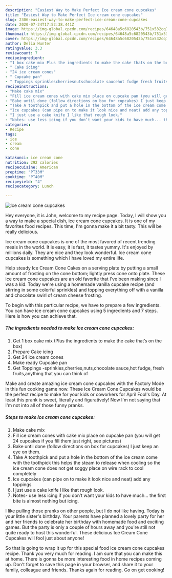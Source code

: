 ```yaml
---
description: "Easiest Way to Make Perfect Ice cream cone cupcakes"
title: "Easiest Way to Make Perfect Ice cream cone cupcakes"
slug: 2306-easiest-way-to-make-perfect-ice-cream-cone-cupcakes
date: 2020-07-24T17:52:38.441Z
image: https://img-global.cpcdn.com/recipes/64648a5c6820543b/751x532cq70/ice-cream-cone-cupcakes-recipe-main-photo.jpg
thumbnail: https://img-global.cpcdn.com/recipes/64648a5c6820543b/751x532cq70/ice-cream-cone-cupcakes-recipe-main-photo.jpg
cover: https://img-global.cpcdn.com/recipes/64648a5c6820543b/751x532cq70/ice-cream-cone-cupcakes-recipe-main-photo.jpg
author: Delia Hunter
ratingvalue: 3.3
reviewcount: 7
recipeingredient:
- "1 box cake mix Plus the ingredients to make the cake thats on the box"
- " Cake icing"
- "24 ice cream cones"
- " Cupcake pan"
- " Toppings sprinklescherriesnutschocolate saucehot fudge fresh fruitsanything that you can think of"
recipeinstructions:
- "Make cake mix"
- "Fill ice cream cones with cake mix place on cupcake pan (you will get 24 cupcakes if you fill them just right, see pictures)"
- "Bake until done (follow directions on box for cupcakes) I just keep an eye on them."
- "Take A toothpick and put a hole in the bottom of the ice cream come with the toothpick this helps the steam to release when cooling so the ice cream cone does not get soggy place on wire rack to cool completely"
- "Ice cupcakes (can pipe on to make it look nice and neat) add any toppings"
- "I just use a cake knife I like that rough look."
- "Notes- use less icing if you don’t want your kids to have much... the first bite is almost nothing but icing."
categories:
- Recipe
tags:
- ice
- cream
- cone

katakunci: ice cream cone 
nutrition: 292 calories
recipecuisine: American
preptime: "PT33M"
cooktime: "PT40M"
recipeyield: "4"
recipecategory: Lunch

---
```



![Ice cream cone cupcakes](https://img-global.cpcdn.com/recipes/64648a5c6820543b/751x532cq70/ice-cream-cone-cupcakes-recipe-main-photo.jpg)

Hey everyone, it is John, welcome to my recipe page. Today, I will show you a way to make a special dish, ice cream cone cupcakes. It is one of my favorites food recipes. This time, I'm gonna make it a bit tasty. This will be really delicious.

Ice cream cone cupcakes is one of the most favored of recent trending meals in the world. It is easy, it is fast, it tastes yummy. It's enjoyed by millions daily. They are nice and they look wonderful. Ice cream cone cupcakes is something which I have loved my entire life.

Help steady Ice Cream Cone Cakes on a serving plate by putting a small amount of frosting on the cone bottom; lightly press cone onto plate. These ice cream cone cupcakes are an old favorite that I&#39;ve been making since I was a kid. Today we&#39;re using a homemade vanilla cupcake recipe (and stirring in some colorful sprinkles) and topping everything off with a vanilla and chocolate swirl of cream cheese frosting.


To begin with this particular recipe, we have to prepare a few ingredients. You can have ice cream cone cupcakes using 5 ingredients and 7 steps. Here is how you can achieve that.

<!--inarticleads1-->

##### The ingredients needed to make Ice cream cone cupcakes:

1. Get 1 box cake mix (Plus the ingredients to make the cake that’s on the box)
1. Prepare  Cake icing
1. Get 24 ice cream cones
1. Make ready  Cupcake pan
1. Get  Toppings -sprinkles,cherries,nuts,chocolate sauce,hot fudge, fresh fruits,anything that you can think of


Make and create amazing ice cream cone cupcakes with the Factory Mode in this fun cooking game now. These Ice Cream Cone Cupcakes would be the perfect recipe to make for your kids or coworkers for April Fool&#39;s Day. At least this prank is sweet, literally and figuratively! Now I&#39;m not saying that I&#39;m not into all of those funny pranks. 

<!--inarticleads2-->

##### Steps to make Ice cream cone cupcakes:

1. Make cake mix
1. Fill ice cream cones with cake mix place on cupcake pan (you will get 24 cupcakes if you fill them just right, see pictures)
1. Bake until done (follow directions on box for cupcakes) I just keep an eye on them.
1. Take A toothpick and put a hole in the bottom of the ice cream come with the toothpick this helps the steam to release when cooling so the ice cream cone does not get soggy place on wire rack to cool completely
1. Ice cupcakes (can pipe on to make it look nice and neat) add any toppings
1. I just use a cake knife I like that rough look.
1. Notes- use less icing if you don’t want your kids to have much... the first bite is almost nothing but icing.


I like pulling those pranks on other people, but I do not like having. Today is your little sister&#39;s birthday. Your parents have planned a lovely party for her and her friends to celebrate her birthday with homemade food and exciting games. But the party is only a couple of hours away and you&#39;re still not quite ready to host this wonderful. These delicious Ice Cream Cone Cupcakes will fool just about anyone! 

So that is going to wrap it up for this special food ice cream cone cupcakes recipe. Thank you very much for reading. I am sure that you can make this at home. There is gonna be more interesting food in home recipes coming up. Don't forget to save this page in your browser, and share it to your family, colleague and friends. Thanks again for reading. Go on get cooking!
